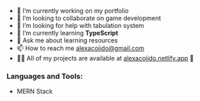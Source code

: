 <!--
<p> <img src="https://komarev.com/ghpvc/?username=sleepypillowz&label=Profile%20views&color=0e75b6&style=flat" alt="sleepypillowz" /> </p>
-->
- 🔭 I’m currently working on my portfolio
- 👯 I’m looking to collaborate on game development
- 🤝 I’m looking for help with tabulation system
- 🌱 I’m currently learning **TypeScript**
- 💬 Ask me about learning resources
- 📫 How to reach me alexacojido@gmail.com
- 👨‍💻 All of my projects are available at [alexacojido.netlify.app](https://alexacojido.netlify.app/) 🚧

### Languages and Tools:
- MERN Stack
<!--
[![Harlok's WakaTime stats](https://github-readme-stats.vercel.app/api/wakatime?username=sleepypillowz)](https://github.com/anuraghazra/github-readme-stats)

![Anurag's GitHub stats](https://github-readme-stats.vercel.app/api?username=sleepypillowz&show_icons=true&theme=dracula)
-->
